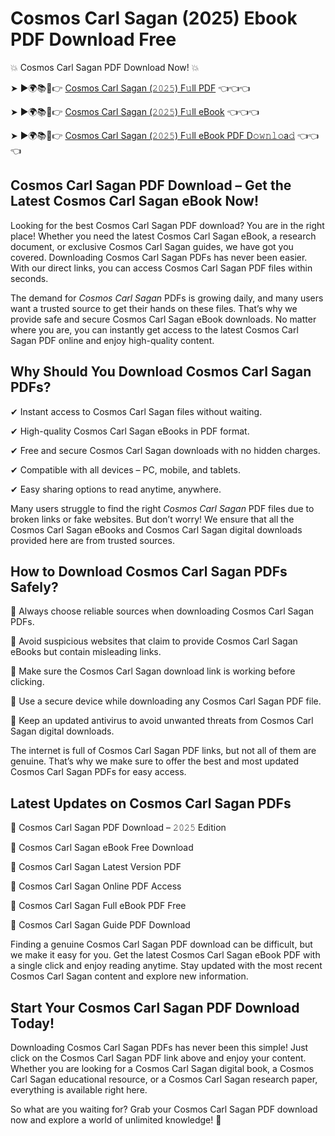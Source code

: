 # Cosmos Carl Sagan (2025) Ebook PDF Download Free

💥 Cosmos Carl Sagan PDF Download Now! 💥

➤ ►🌍📚📱👉 [Cosmos Carl Sagan (𝟸𝟶𝟸𝟻) F𝚞ll PDF](https://getpdf.xyz/cosmos-carl-sagan) 👈👈👈


➤ ►🌍📚📱👉 [Cosmos Carl Sagan (𝟸𝟶𝟸𝟻) F𝚞ll eBook](https://getpdf.xyz/cosmos-carl-sagan) 👈👈👈


➤ ►🌍📚📱👉 [Cosmos Carl Sagan (𝟸𝟶𝟸𝟻) F𝚞ll eBook PDF D𝚘𝚠𝚗𝚕𝚘a𝚍](https://getpdf.xyz/cosmos-carl-sagan) 👈👈👈


## Cosmos Carl Sagan PDF Download – Get the Latest Cosmos Carl Sagan eBook Now!

Looking for the best Cosmos Carl Sagan PDF download? You are in the right place! Whether you need the latest Cosmos Carl Sagan eBook, a research document, or exclusive Cosmos Carl Sagan guides, we have got you covered. Downloading Cosmos Carl Sagan PDFs has never been easier. With our direct links, you can access Cosmos Carl Sagan PDF files within seconds.

The demand for *Cosmos Carl Sagan* PDFs is growing daily, and many users want a trusted source to get their hands on these files. That’s why we provide safe and secure Cosmos Carl Sagan eBook downloads. No matter where you are, you can instantly get access to the latest Cosmos Carl Sagan PDF online and enjoy high-quality content.

## Why Should You Download Cosmos Carl Sagan PDFs?

✔ Instant access to Cosmos Carl Sagan files without waiting.

✔ High-quality Cosmos Carl Sagan eBooks in PDF format.

✔ Free and secure Cosmos Carl Sagan downloads with no hidden charges.

✔ Compatible with all devices – PC, mobile, and tablets.

✔ Easy sharing options to read anytime, anywhere.

Many users struggle to find the right *Cosmos Carl Sagan* PDF files due to broken links or fake websites. But don’t worry! We ensure that all the Cosmos Carl Sagan eBooks and Cosmos Carl Sagan digital downloads provided here are from trusted sources.

## How to Download Cosmos Carl Sagan PDFs Safely?

📌 Always choose reliable sources when downloading Cosmos Carl Sagan PDFs.

📌 Avoid suspicious websites that claim to provide Cosmos Carl Sagan eBooks but contain misleading links.

📌 Make sure the Cosmos Carl Sagan download link is working before clicking.

📌 Use a secure device while downloading any Cosmos Carl Sagan PDF file.

📌 Keep an updated antivirus to avoid unwanted threats from Cosmos Carl Sagan digital downloads.

The internet is full of Cosmos Carl Sagan PDF links, but not all of them are genuine. That’s why we make sure to offer the best and most updated Cosmos Carl Sagan PDFs for easy access.

## Latest Updates on Cosmos Carl Sagan PDFs

🔹 Cosmos Carl Sagan PDF Download – 𝟸𝟶𝟸𝟻 Edition

🔹 Cosmos Carl Sagan eBook Free Download

🔹 Cosmos Carl Sagan Latest Version PDF

🔹 Cosmos Carl Sagan Online PDF Access

🔹 Cosmos Carl Sagan Full eBook PDF Free

🔹 Cosmos Carl Sagan Guide PDF Download

Finding a genuine Cosmos Carl Sagan PDF download can be difficult, but we make it easy for you. Get the latest Cosmos Carl Sagan eBook PDF with a single click and enjoy reading anytime. Stay updated with the most recent Cosmos Carl Sagan content and explore new information.

## Start Your Cosmos Carl Sagan PDF Download Today!

Downloading Cosmos Carl Sagan PDFs has never been this simple! Just click on the Cosmos Carl Sagan PDF link above and enjoy your content. Whether you are looking for a Cosmos Carl Sagan digital book, a Cosmos Carl Sagan educational resource, or a Cosmos Carl Sagan research paper, everything is available right here.

So what are you waiting for? Grab your Cosmos Carl Sagan PDF download now and explore a world of unlimited knowledge! 🚀